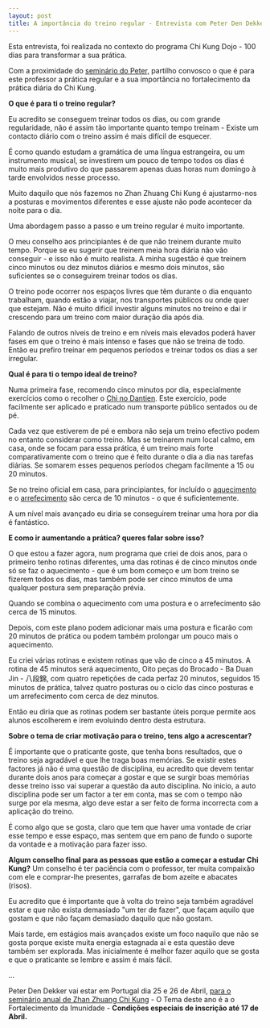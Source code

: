 ```yaml
---
layout: post
title: A importância do treino regular - Entrevista com Peter Den Dekker
---
```


Esta entrevista, foi realizada no contexto do programa Chi Kung Dojo - 100 dias para transformar a sua prática. 

Com a proximidade do [seminário do Peter,](http://lourencoazevedo.com/2015/03/03/peter.html) partilho convosco o que é para este professor a prática regular e a sua importância no fortalecimento da prática diária do Chi Kung. 

**O que é para ti o treino regular?**

Eu acredito se conseguem treinar todos os dias, ou com grande regularidade, não é assim tão importante quanto tempo treinam - Existe um contacto diário com o treino assim é mais difícil de esquecer.

É como quando estudam a gramática de uma língua estrangeira, ou um instrumento musical, se investirem um pouco de tempo todos os dias é muito mais produtivo do que passarem apenas duas horas num domingo à tarde envolvidos nesse processo. 

Muito daquilo que nós fazemos no Zhan Zhuang Chi Kung é ajustarmo-nos a posturas e movimentos diferentes e esse ajuste não pode acontecer da noite para o dia. 

Uma abordagem passo a passo e um treino regular é muito importante.

O meu conselho aos principiantes é de que não treinem durante muito tempo. Porque se eu sugerir que treinem meia hora diária não vão conseguir - e isso não é muito realista. A minha sugestão é que treinem cinco minutos ou dez minutos diários e mesmo dois minutos, são suficientes se o conseguirem treinar todos os dias. 

O treino pode ocorrer nos espaços livres que têm durante o dia enquanto trabalham, quando estão a viajar, nos transportes públicos ou onde quer que estejam. Não é muito difícil investir alguns minutos no treino e dai ir crescendo para um treino com maior duração dia após dia.

Falando de outros níveis de treino e em níveis mais elevados poderá haver fases em que o treino é mais intenso e fases que não se treina de todo. Então eu prefiro treinar em pequenos períodos e treinar todos os dias a ser irregular.

**Qual é para ti o tempo ideal de treino?**

Numa primeira fase, recomendo cinco minutos por dia, especialmente exercícios como o recolher o [Chi no Dantien](http://www.youtube.com/watch?v=9f17sT9P4FU&t=11m57s). Este exercício, pode facilmente ser aplicado e praticado num transporte público sentados ou de pé.

Cada vez que estiverem de pé e embora não seja um treino efectivo podem no entanto considerar como treino. Mas se treinarem num local calmo, em casa, onde se focam para essa prática, é um treino mais forte comparativamente com o treino que é feito durante o dia a dia nas tarefas diárias. Se somarem esses pequenos períodos chegam facilmente a 15 ou 20 minutos.

Se no treino oficial em casa, para principiantes, for incluído o [aquecimento](http://www.youtube.com/watch?v=9f17sT9P4FU&t=0m30s) e o [arrefecimento](http://www.youtube.com/watch?v=9f17sT9P4FU&t=20m28s) são cerca de 10 minutos - o que é suficientemente. 

A um nível mais avançado eu diria se conseguirem treinar uma hora por dia é fantástico.

**E como ir aumentando a prática? queres falar sobre isso?**

O que estou a fazer agora, num programa que criei de dois anos, para o primeiro tenho rotinas diferentes, uma das rotinas é de cinco minutos onde só se faz o aquecimento - que é um bom começo e um bom treino se fizerem todos os dias, mas também pode ser cinco minutos de uma qualquer postura sem preparação prévia. 

Quando se combina o aquecimento com uma postura e o arrefecimento são cerca de 15 minutos.

Depois, com este plano podem adicionar mais uma postura e ficarão com 20 minutos de prática ou podem também prolongar um pouco mais o aquecimento.

Eu criei várias rotinas e existem rotinas que vão de cinco a 45 minutos. A rotina de 45 minutos será aquecimento, Oito peças do Brocado - Ba Duan Jin - 八段錦, com quatro repetições de cada perfaz 20 minutos, seguidos 15 minutos de prática, talvez quatro posturas ou o ciclo das cinco posturas e um arrefecimento com cerca de dez minutos.

Então eu diria que as rotinas podem ser bastante úteis porque permite aos alunos escolherem e irem evoluindo dentro desta estrutura.

**Sobre o tema de criar motivação para o treino, tens algo a acrescentar?**

É importante que o praticante goste, que tenha bons resultados, que o treino seja agradável e que lhe traga boas memórias. Se existir estes factores já não é uma questão de disciplina, eu acredito que devem tentar durante dois anos para começar a gostar e que se surgir boas memórias desse treino isso vai superar a questão da auto disciplina. No inicio, a auto disciplina pode ser um factor a ter em conta, mas se com o tempo não surge por ela mesma, algo deve estar a ser feito de forma incorrecta com a aplicação do treino. 

É como algo que se gosta, claro que tem que haver uma vontade de criar esse tempo e esse espaço, mas sentem que em pano de fundo o suporte da vontade e a motivação para fazer isso.

**Algum conselho final para as pessoas que estão a começar a estudar Chi Kung?**
Um conselho é ter paciência com o professor, ter muita compaixão com ele e comprar-lhe presentes, garrafas de bom azeite e abacates (risos). 

Eu acredito que é importante que à volta do treino seja também agradável estar e que não exista demasiado "um ter de fazer", que façam aquilo que gostam e que não façam demasiado daquilo que não gostam. 

Mais tarde, em estágios mais avançados existe um foco naquilo que não se gosta porque existe muita energia estagnada ai e esta questão deve também ser explorada. Mas inicialmente é melhor fazer aquilo que se gosta e que o praticante se lembre e assim é mais fácil.

…

Peter Den Dekker vai estar em Portugal dia 25 e 26 de Abril, [para o seminário anual de Zhan Zhuang Chi Kung](http://lourencoazevedo.com/2015/03/03/peter.html) - O Tema deste ano é a o Fortalecimento da Imunidade - **Condições especiais de inscrição até 17 de Abril.**


